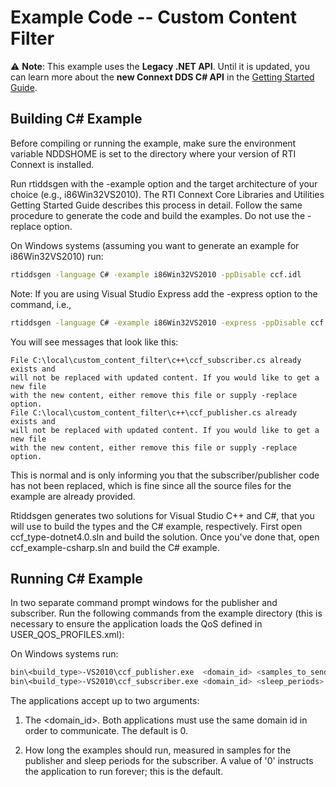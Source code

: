 # Example Code -- Custom Content Filter

:warning: **Note**: This example uses the **Legacy .NET API**. Until it is
updated, you can learn more about the **new Connext DDS C# API** in the
[Getting Started Guide](https://community.rti.com/static/documentation/connext-dds/6.1.1/doc/manuals/connext_dds_professional/getting_started_guide/index.html).

## Building C# Example

Before compiling or running the example, make sure the environment variable
NDDSHOME is set to the directory where your version of RTI Connext is installed.

Run rtiddsgen with the -example option and the target architecture of your
choice (e.g., i86Win32VS2010). The RTI Connext Core  Libraries and Utilities
Getting Started Guide describes this process in detail. Follow the same
procedure to generate the code and build the examples. Do not use the -replace
option.

On Windows systems (assuming you want to generate an example for i86Win32VS2010)
run:

```sh
rtiddsgen -language C# -example i86Win32VS2010 -ppDisable ccf.idl
```

Note: If you are using Visual Studio Express add the -express option to the
command, i.e.,

```sh
rtiddsgen -language C# -example i86Win32VS2010 -express -ppDisable ccf.idl
```

You will see messages that look like this:

```plaintext
File C:\local\custom_content_filter\c++\ccf_subscriber.cs already exists and
will not be replaced with updated content. If you would like to get a new file
with the new content, either remove this file or supply -replace option.
File C:\local\custom_content_filter\c++\ccf_publisher.cs already exists and
will not be replaced with updated content. If you would like to get a new file
with the new content, either remove this file or supply -replace option.
```

This is normal and is only informing you that the subscriber/publisher code has
not been replaced, which is fine since all the source files for the example are
already provided.

Rtiddsgen generates two solutions for Visual Studio C++ and C#, that you will
use to build the types and the C# example, respectively. First open
ccf_type-dotnet4.0.sln and build the solution. Once you've done that, open
ccf_example-csharp.sln and build the C# example.

## Running C# Example

In two separate command prompt windows for the publisher and subscriber. Run the
following commands from the example directory (this is necessary to ensure the
application loads the QoS defined in USER_QOS_PROFILES.xml):

On Windows systems run:

```sh
bin\<build_type>-VS2010\ccf_publisher.exe  <domain_id> <samples_to_send>
bin\<build_type>-VS2010\ccf_subscriber.exe <domain_id> <sleep_periods>
```

The applications accept up to two arguments:

1.  The <domain_id>. Both applications must use the same domain id in order to
    communicate. The default is 0.

2.  How long the examples should run, measured in samples for the publisher and
    sleep periods for the subscriber. A value of '0' instructs the application
    to run forever; this is the default.
